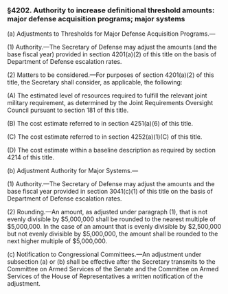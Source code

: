 ### §4202. Authority to increase definitional threshold amounts: major defense acquisition programs; major systems ###

(a) Adjustments to Thresholds for Major Defense Acquisition Programs.—

(1) Authority.—The Secretary of Defense may adjust the amounts (and the base fiscal year) provided in section 4201(a)(2) of this title on the basis of Department of Defense escalation rates.

(2) Matters to be considered.—For purposes of section 4201(a)(2) of this title, the Secretary shall consider, as applicable, the following:

(A) The estimated level of resources required to fulfill the relevant joint military requirement, as determined by the Joint Requirements Oversight Council pursuant to section 181 of this title.

(B) The cost estimate referred to in section 4251(a)(6) of this title.

(C) The cost estimate referred to in section 4252(a)(1)(C) of this title.

(D) The cost estimate within a baseline description as required by section 4214 of this title.

(b) Adjustment Authority for Major Systems.—

(1) Authority.—The Secretary of Defense may adjust the amounts and the base fiscal year provided in section 3041(c)(1) of this title on the basis of Department of Defense escalation rates.

(2) Rounding.—An amount, as adjusted under paragraph (1), that is not evenly divisible by $5,000,000 shall be rounded to the nearest multiple of $5,000,000. In the case of an amount that is evenly divisible by $2,500,000 but not evenly divisible by $5,000,000, the amount shall be rounded to the next higher multiple of $5,000,000.

(c) Notification to Congressional Committees.—An adjustment under subsection (a) or (b) shall be effective after the Secretary transmits to the Committee on Armed Services of the Senate and the Committee on Armed Services of the House of Representatives a written notification of the adjustment.